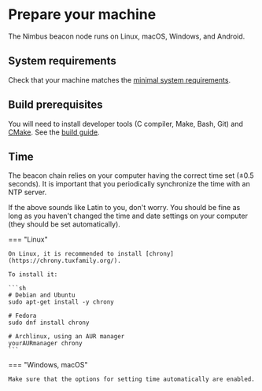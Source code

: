 # Prepare your machine

The Nimbus beacon node runs on Linux, macOS, Windows, and Android.

## System requirements

Check that your machine matches the [minimal system requirements](./hardware.md).

## Build prerequisites

You will need to install developer tools (C compiler, Make, Bash, Git) and [CMake](https://cmake.org/).
See the [build guide](./build.md).

## Time

The beacon chain relies on your computer having the correct time set (±0.5 seconds).
It is important that you periodically synchronize the time with an NTP server.

If the above sounds like Latin to you, don't worry.
You should be fine as long as you haven't changed the time and date settings on your computer (they should be set automatically).

=== "Linux"

    On Linux, it is recommended to install [chrony](https://chrony.tuxfamily.org/).

    To install it:

    ```sh
    # Debian and Ubuntu
    sudo apt-get install -y chrony

    # Fedora
    sudo dnf install chrony

    # Archlinux, using an AUR manager
    yourAURmanager chrony
    ```

=== "Windows, macOS"

    Make sure that the options for setting time automatically are enabled.

